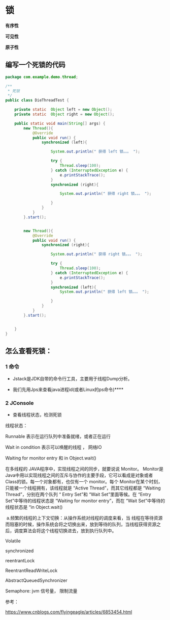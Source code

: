 # 锁



**有序性**

**可见性**

**原子性**



## 编写一个死锁的代码

```java
package com.example.demo.thread;

/**
 * 死锁
 */
public class DieThreadTest {

    private static  Object left = new Object();
    private static  Object right = new Object();

    public static void main(String[] args) {
        new Thread(){
            @Override
            public void run() {
                synchronized (left){

                    System.out.println(" 获得 left 锁。。。 ");

                    try {
                        Thread.sleep(100);
                    } catch (InterruptedException e) {
                        e.printStackTrace();
                    }
                    synchronized (right){

                        System.out.println(" 获得 right 锁。。。 ");

                    }
                }
            }
        }.start();


        new Thread(){
            @Override
            public void run() {
                synchronized (right){

                    System.out.println(" 获得 right 锁。。。 ");

                    try {
                        Thread.sleep(100);
                    } catch (InterruptedException e) {
                        e.printStackTrace();
                    }
                    synchronized (left){
                        System.out.println(" 获得 left 锁。。。 ");

                    }
                }
            }
        }.start();


    }
}

```







## 怎么查看死锁：

### 1 命令

*  Jstack是JDK自带的命令行工具，主要用于线程Dump分析。

* 我们先用Jps来查看java进程id(或者Linux的ps命令)****

### 2 **JConsole** 

* 查看线程状态，检测死锁





线程状态：  



Runnable 表示在运行队列中准备就绪，或者正在运行

Wait in condition 表示可以唤醒的线程 ， 网络IO

Waiting for monitor entry 和 in Object.wait() 

在多线程的 JAVA程序中，实现线程之间的同步，就要说说 Monitor。 Monitor是 Java中用以实现线程之间的互斥与协作的主要手段，它可以看成是对象或者 Class的锁。每一个对象都有，也仅有一个 monitor。每个 Monitor在某个时刻，只能被一个线程拥有，该线程就是 “Active Thread”，而其它线程都是 “Waiting Thread”，分别在两个队列 “ Entry Set”和 “Wait Set”里面等候。在 “Entry Set”中等待的线程状态是 “Waiting for monitor entry”，而在 “Wait Set”中等待的线程状态是 “in Object.wait()





​        a.频繁的线程的上下文切换：从操作系统对线程的调度来看，当 线程在等待资源而阻塞的时候，操作系统会将之切换出来，放到等待的队列，当线程获得资源之后，调度算法会将这个线程切换进去，放到执行队列中。



Volatile

synchronized

reentrantLock

ReentrantReadWriteLock

AbstractQueuedSynchronizer

Semaphore: jvm  信号量， 限制流量

参考：

<https://www.cnblogs.com/flyingeagle/articles/6853454.html>